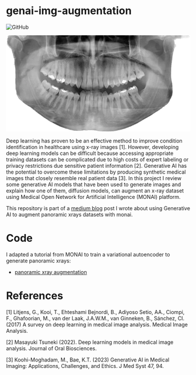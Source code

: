 # genai-img-augmentation
![GitHub](https://img.shields.io/github/license/edgarbc/genai-img-augmentation)

![pan xray](https://github.com/edgarbc/genai-img-augmentation/blob/main/img/IMG_0010.png)

Deep learning has proven to be an effective method to improve condition identification in healthcare using x-ray images [1]. However, developing deep learning models can be difficult because accessing appropriate training datasets can be complicated due to high costs of expert labeling or privacy restrictions due sensitive patient information [2]. Generative AI has the potential to overcome these limitations by producing synthetic medical images that closely resemble real patient data [3]. In this project I review some generative AI models that have been used to generate images and explain how one of them, diffusion models, can augment an x-ray dataset using Medical Open Network for Artificial Intelligence (MONAI) platform.

This repository is part of a [medium blog](https://medium.com/@viajesubmarino/synthetic-x-ray-dataset-augmentation-using-generative-ai-178ebc15a074) post I wrote about using Generative AI to augment panoramic xrays datasets with monai. 

# Code

I adapted a tutorial from MONAI to train a variational autoencoder to generate panoramic xrays:  

- [panoramic xray augmentation](https://github.com/edgarbc/genai-img-augmentation/blob/main/my_monai_panxray_autoencoder.ipynb)

# References
[1] Litjens, G., Kooi, T., Ehteshami Bejnordi, B., Adiyoso Setio, AA., Ciompi, F., Ghafoorian, M., van der Laak, J.A.W.M., van Ginneken, B., Sánchez, CI. (2017) A survey on deep learning in medical image analysis. Medical Image Analysis.

[2] Masayuki Tsuneki (2022). Deep learning models in medical image analysis. Journal of Oral Biosciences.

[3] Koohi-Moghadam, M., Bae, K.T. (2023) Generative AI in Medical Imaging: Applications, Challenges, and Ethics. J Med Syst 47, 94.


